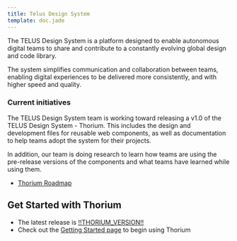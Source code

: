 ```yaml
---
title: Telus Design System
template: doc.jade
---
```


The TELUS Design System is a platform designed to enable autonomous digital teams to share and contribute to a constantly evolving global design and code library.

The system simplifies communication and collaboration between teams, enabling digital experiences to be delivered more consistently, and with higher speed and quality.


### Current initiatives

The TELUS Design System team is working toward releasing a v1.0 of the TELUS Design System - Thorium. This includes the design and development files for reusable web components, as well as documentation to help teams adopt the system for their projects.

In addition, our team is doing research to learn how teams are using the pre-release versions of the components and what teams have learned while using them.

* [Thorium Roadmap](/1-About/4-roadmap.html)

## Get Started with Thorium

* The latest release is [!!THORIUM_VERSION!!](/1-About/4-changelog.html)
* Check out the [Getting Started page](/2-Use-Thorium/1-getting-started.html) to begin using Thorium
